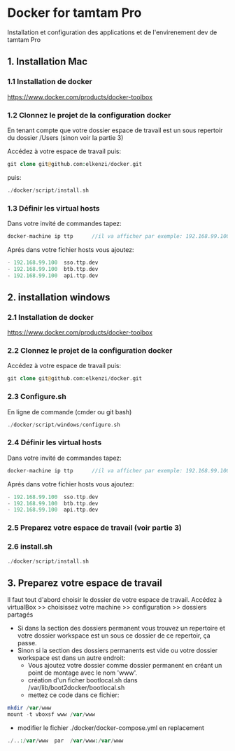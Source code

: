 # Docker for tamtam Pro
Installation et configuration des applications et de l'envirenement dev de tamtam Pro

## 1. Installation Mac

### 1.1 Installation de docker
https://www.docker.com/products/docker-toolbox

### 1.2 Clonnez le projet de la configuration docker

En tenant compte que votre dossier espace de travail est un sous repertoir du dossier /Users (sinon voir la partie 3)

Accédez à votre espace de travail puis:

```php
git clone git@github.com:elkenzi/docker.git
```
puis:
```php
./docker/script/install.sh
```

### 1.3 Définir les virtual hosts

Dans votre invité de commandes tapez:
```php
docker-machine ip ttp      //il va afficher par exemple: 192.168.99.100
```
Aprés dans votre fichier hosts vous ajoutez:
```php
- 192.168.99.100  sso.ttp.dev
- 192.168.99.100  btb.ttp.dev
- 192.168.99.100  api.ttp.dev
```

## 2. installation windows

### 2.1 Installation de docker

https://www.docker.com/products/docker-toolbox

### 2.2 Clonnez le projet de la configuration docker

Accédez à votre espace de travail puis:

```php
git clone git@github.com:elkenzi/docker.git
```
### 2.3 Configure.sh

En ligne de commande (cmder ou git bash)
```php
./docker/script/windows/configure.sh
```

### 2.4 Définir les virtual hosts

Dans votre invité de commandes tapez:
```php
docker-machine ip ttp      //il va afficher par exemple: 192.168.99.100
```
Aprés dans votre fichier hosts vous ajoutez:
```php
- 192.168.99.100  sso.ttp.dev
- 192.168.99.100  btb.ttp.dev
- 192.168.99.100  api.ttp.dev
```

### 2.5 Preparez votre espace de travail (voir partie 3)

### 2.6 install.sh
```php
./docker/script/install.sh
```

## 3. Preparez votre espace de travail

Il faut tout d'abord choisir le dossier de votre espace de travail.
Accédez à virtualBox >> choisissez votre machine >> configuration >> dossiers partagés

- Si dans la section des dossiers permanent vous trouvez un repertoire et votre dossier workspace est un sous ce dossier de ce repertoir, ça passe.
- Sinon si la section des dossiers permanents est vide ou votre dossier workspace est dans un autre endroit: 
  - Vous ajoutez votre dossier comme dossier permanent en créant un point de montage avec le nom 'www'.
  - création d'un ficher bootlocal.sh dans /var/lib/boot2docker/bootlocal.sh
  - mettez ce code dans ce fichier:
```php
mkdir /var/www
mount -t vboxsf www /var/www
```
  - modifier le fichier ./docker/docker-compose.yml en replacement
```php
./..:/var/www  par  /var/www:/var/www
```
